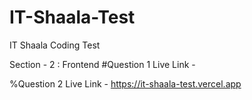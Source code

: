 # IT-Shaala-Test
IT Shaala Coding Test

Section - 2 : Frontend
#Question 1 Live Link - 

%Question 2 Live Link - https://it-shaala-test.vercel.app


